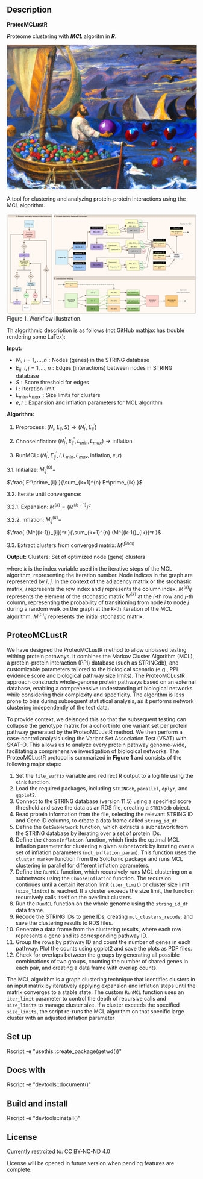 ## Description

**__ProteoMCLustR__**

***P***roteome clustering with ***MCL*** algoritm in ***R***.

![Alt Text](./images/logo_v1.jpg)

A tool for clustering and analyzing protein-protein interactions using the MCL algorithm.

![Alt Text](./images/mcl_skat.png)
Figure 1. Workflow illustration.

Th algorithmic description is as follows (not GitHub mathjax has trouble rendering some LaTex):

$\textbf{Input:}$
* $N_i, \ i = 1, \dots, n: \text{Nodes (genes) in the STRING database}$
* $E_{ij}, \ i, j = 1, \dots, n: \text{Edges (interactions) between nodes in STRING database}$
* $S: \text{Score threshold for edges}$
* $I: \text{Iteration limit}$
* $L_{min}, L_{max}: \text{Size limits for clusters}$
* $e, r: \text{Expansion and inflation parameters for MCL algorithm}$

$\textbf{Algorithm:}$
1. Preprocess:
$(N_i, E_{ij}, S) \rightarrow (N^\prime_i, E^\prime_{ij})$

2. ChooseInflation: 
$(N^\prime_i, E^\prime_{ij}, L_{min}, L_{max}) \rightarrow \text{inflation}$

3. RunMCL: 
$(N^\prime_i, E^\prime_{ij}, I, L_{min}, L_{max}, \text{inflation}, e, r)$

3.1. Initialize: 
$M^{(0)}_{ij} =$

$\frac{ E^\prime_{ij} }{\sum_{k=1}^{n} E^\prime_{ik} }$

3.2. Iterate until convergence:

3.2.1. Expansion: 
$M^{(k)} = (M^{(k-1)})^e$

3.2.2. Inflation: 
$M^{(k)}_{ij} =$

$\frac{ (M^{(k-1)}_{ij})^r }{\sum_{k=1}^{n} (M^{(k-1)}_{ik})^r }$

3.3. Extract clusters from converged matrix: 
$M^{(final)}$

$\textbf{Output:}$
$\text{Clusters: Set of optimized node (gene) clusters}$

where  $k$ is the index variable used in the iterative steps of the MCL algorithm, representing the iteration number.
Node indices in the graph are represented by $i$, $j$. In the context of the adjacency matrix or the stochastic matrix, $i$ represents the row index and $j$ represents the column index.
$M^{(k)}{ij}$ represents the element of the stochastic matrix $M^{(k)}$ at the $i$-th row and $j$-th column, representing the probability of transitioning from node $i$ to node $j$ during a random walk on the graph at the $k$-th iteration of the MCL algorithm.
$M^{(0)}{ij}$ represents the initial stochastic matrix.


## ProteoMCLustR

We have designed the ProteoMCLustR method to allow unbiased testing withing protein pathways. 
It combines the Markov Cluster Algorithm (MCL), a protein-protein interaction (PPI) database (such as STRINGdb), and customizable parameters tailored to the biological scenario (e.g., PPI evidence score and biological pathway size limits). The ProteoMCLustR approach constructs whole-genome protein pathways based on an external database, enabling a comprehensive understanding of biological networks while considering their complexity and specificity. The algorithm is less prone to bias during subsequent statistical analysis, as it performs network clustering independently of the test data.

To provide context, we deisnged this so that the subsequent testing can collapse the genotype matrix for a cohort into one variant set per protein pathway generated by the ProteoMCLustR method. We then perform a case-control analysis using the Variant Set Association Test (VSAT) with SKAT-O. This allows us to analyze every protein pathway genome-wide, facilitating a comprehensive investigation of biological networks. 
The ProteoMCLustR protocol is summarized in **Figure 1** and consists of the following major steps:

1. Set the `file_suffix` variable and redirect R output to a log file using the `sink` function.
2. Load the required packages, including `STRINGdb`, `parallel`, `dplyr`, and `ggplot2`.
3. Connect to the STRING database (version 11.5) using a specified score threshold and save the data as an RDS file, creating a `STRINGdb` object.
4. Read protein information from the file, selecting the relevant STRING ID and Gene ID columns, to create a data frame called `string_id_df`.
5. Define the `GetSubNetwork` function, which extracts a subnetwork from the STRING database by iterating over a set of protein IDs.
6. Define the `ChooseInflation` function, which finds the optimal MCL inflation parameter for clustering a given subnetwork by iterating over a set of inflation parameters (`mcl_inflation_param`). This function uses the `cluster_markov` function from the SoloTonic package and runs MCL clustering in parallel for different inflation parameters.
7. Define the `RunMCL` function, which recursively runs MCL clustering on a subnetwork using the `ChooseInflation` function. The recursion continues until a certain iteration limit (`iter_limit`) or cluster size limit (`size_limits`) is reached. If a cluster exceeds the size limit, the function recursively calls itself on the overlimit clusters.
8. Run the `RunMCL` function on the whole genome using the `string_id_df` data frame.
9. Recode the STRING IDs to gene IDs, creating `mcl_clusters_recode`, and save the clustering results to RDS files.
10. Generate a data frame from the clustering results, where each row represents a gene and its corresponding pathway ID.
11. Group the rows by pathway ID and count the number of genes in each pathway. Plot the counts using ggplot2 and save the plots as PDF files.
12. Check for overlaps between the groups by generating all possible combinations of two groups, counting the number of shared genes in each pair, and creating a data frame with overlap counts.

The MCL algorithm is a graph clustering technique that identifies clusters in an input matrix by iteratively applying expansion and inflation steps until the matrix converges to a stable state. The custom `RunMCL` function uses an `iter_limit` parameter to control the depth of recursive calls and `size_limits` to manage cluster size. If a cluster exceeds the specified `size_limits`, the script re-runs the MCL algorithm on that specific large cluster with an adjusted inflation parameter



## Set up
Rscript -e "usethis::create_package(getwd())"

## Docs with 
Rscript -e "devtools::document()"

## Build and install

Rscript -e "devtools::install()"


## License
Currently restrcited to: CC BY-NC-ND 4.0

License will be opened in future version when pending features are complete.


